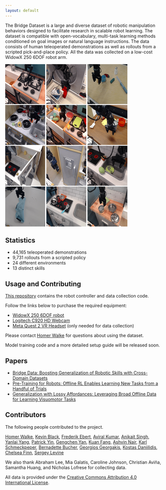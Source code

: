 ```yaml
---
layout: default
---
```


The Bridge Dataset is a large and diverse dataset of robotic manipulation behaviors designed to facilitate research in scalable robot learning. The dataset is compatible with open-vocabulary, multi-task learning methods conditioned on goal images or natural language instructions. The data consists of human teleoperated demonstrations as well as rollouts from a scripted pick-and-place policy. All the data was collected on a low-cost WidowX 250 6DOF robot arm. 

![bridge-gif-1](assets/images/bridge_gif1.gif)
![bridge-gif-2](assets/images/bridge_gif2.gif)
![bridge-gif-3](assets/images/bridge_gif3.gif)
![bridge-gif-4](assets/images/bridge_gif4.gif)
![bridge-gif-5](assets/images/bridge_gif5.gif)
![bridge-gif-6](assets/images/bridge_gif6.gif)
![bridge-gif-7](assets/images/bridge_gif7.gif)
![bridge-gif-8](assets/images/bridge_gif8.gif)
![bridge-gif-9](assets/images/bridge_gif9.gif)
![bridge-gif-10](assets/images/bridge_gif10.gif)
![bridge-gif-11](assets/images/bridge_gif11.gif)
![bridge-gif-12](assets/images/bridge_gif12.gif)

## Statistics

- 44,165 teleoperated demonstrations
- 9,731 rollouts from a scripted policy
- 24 different environments
- 13 distinct skills

## Usage and Contributing

[This repository](https://github.com/yanlai00/bridge_data_robot_infra) contains 
the robot controller and data collection code. 

Follow the links below to purchase the required equipment:

- [WidowX 250 6DOF robot](https://www.trossenrobotics.com/widowx-250-robot-arm-6dof.aspx)
- [Logitech C920 HD Webcam](https://www.amazon.com/dp/B006JH8T3S)
- [Meta Quest 2 VR Headset](https://www.amazon.com/dp/B099VMT8VZ/) (only needed for data collection)

Please contact [Homer Walke](https://homerwalke.com/) for questions about using the dataset. 

Model training code and a more detailed setup guide will be released soon. 

## Papers

- [Bridge Data: Boosting Generalization of Robotic Skills with Cross-Domain Datasets](https://arxiv.org/abs/2109.13396)
- [Pre-Training for Robots: Offline RL Enables Learning New Tasks from a Handful of Trials](https://arxiv.org/abs/2210.05178)
- [Generalization with Lossy Affordances: Leveraging Broad Offline Data for Learning Visuomotor Tasks](https://arxiv.org/abs/2210.06601)

## Contributors

The following people contributed to the project. 

[Homer Walke](https://homerwalke.com/), [Kevin Black](https://kevinblack.dev/), [Frederik Ebert](https://febert.github.io/), [Aviral Kumar](https://aviralkumar2907.github.io/), [Anikait Singh](https://asap7772.github.io/), [Yanlai Yang](https://yanlai00.github.io/), [Patrick Yin](https://patrickyin.me/), [Gengchen Yan](https://www.linkedin.com/in/gengchen-matt-yan), [Kuan Fang](http://kuanfang.github.io/), [Ashvin Nair](https://ashvin.me/), [Karl Schmeckpeper](https://sites.google.com/view/karlschmeckpeper), [Bernadette Bucher](https://bucherb.github.io/), [Georgios Georgakis](https://ggeorgak11.github.io/), [Kostas Daniilidis](https://www.cis.upenn.edu/~kostas/), [Chelsea Finn](https://ai.stanford.edu/~cbfinn/), [Sergey Levine](https://people.eecs.berkeley.edu/~svlevine/)

We also thank Abraham Lee, Mia Galatis, Caroline Johnson, Christian Aviña, Samantha Huang, and Nicholas Lofrese for collecting data. 

All data is provided under the [Creative Commons Attribution 4.0 International License](https://creativecommons.org/licenses/by/4.0/).
